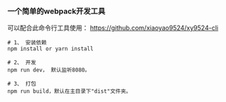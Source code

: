 ### 一个简单的webpack开发工具

可以配合此命令行工具使用：
https://github.com/xiaoyao9524/xy9524-cli

```
# 1、 安装依赖
npm install or yarn install

# 2、 开发
npm run dev， 默认监听8080。

# 3、 打包
npm run build，默认在主目录下"dist"文件夹。

```
